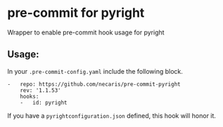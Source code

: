 # pre-commit for pyright
Wrapper to enable pre-commit hook usage for pyright

## Usage:
In your `.pre-commit-config.yaml` include the following block.

```
-   repo: https://github.com/necaris/pre-commit-pyright
    rev: '1.1.53'
    hooks:
    -   id: pyright
```

If you have a `pyrightconfiguration.json` defined, this hook will honor it.
